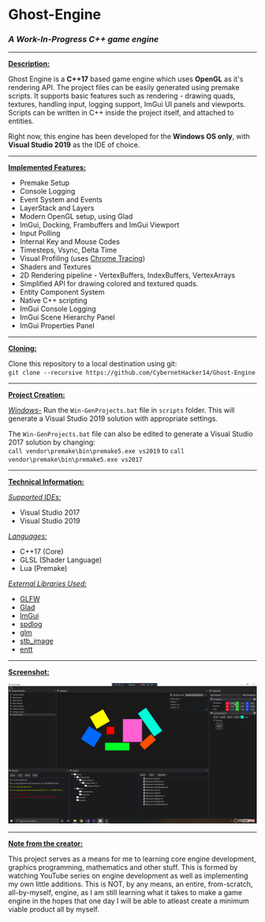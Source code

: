 # Ghost-Engine
### *A Work-In-Progress C++ game engine*

***

<ins>**Description:**</ins>

Ghost Engine is a **C++17** based game engine which 
uses **OpenGL** as it's rendering API. The project files can be easily generated 
using premake scripts. It supports basic features such as rendering - drawing quads, 
textures, handling input, logging support, ImGui UI panels and viewports. 
Scripts can be written in C++ inside the project itself, and attached to entities.

Right now, this engine has been developed for the **Windows OS only**, with 
**Visual Studio 2019** as the IDE of choice.

***

<ins>**Implemented Features:**</ins>

 * Premake Setup
 * Console Logging
 * Event System and Events
 * LayerStack and Layers
 * Modern OpenGL setup, using Glad
 * ImGui, Docking, Frambuffers and ImGui Viewport
 * Input Polling
 * Internal Key and Mouse Codes
 * Timesteps, Vsync, Delta Time
 * Visual Profiling (uses [Chrome Tracing](chrome://tracing))
 * Shaders and Textures
 * 2D Rendering pipeline - VertexBuffers, IndexBuffers, VertexArrays
 * Simplified API for drawing colored and textured quads.
 * Entity Component System
 * Native C++ scripting
 * ImGui Console Logging
 * ImGui Scene Hierarchy Panel
 * ImGui Properties Panel

***

<ins>**Cloning:**</ins>

Clone this repository to a local destination using git:  
`git clone --recursive https://github.com/CybernetHacker14/Ghost-Engine`  

***

<ins>**Project Creation:**</ins>

<ins>*Windows-*</ins> Run the `Win-GenProjects.bat` file in `scripts` folder.
This will generate a Visual Studio 2019 solution with appropriate settings.

The `Win-GenProjects.bat` file can also be edited to generate a Visual Studio 2017
solution by changing:  
`call vendor\premake\bin\premake5.exe vs2019` to `call vendor\premake\bin\premake5.exe vs2017`

***

<ins>**Technical Information:**</ins>

<ins>*Supported IDEs:*</ins> 
 * Visual Studio 2017
 * Visual Studio 2019  

<ins>*Languages:*</ins> 
 * C++17 (Core)
 * GLSL (Shader Language)
 * Lua (Premake)

<ins>*External Libraries Used:*</ins> 
 * [GLFW](https://www.glfw.org/)
 * [Glad](https://glad.dav1d.de/)
 * [ImGui](https://github.com/ocornut/imgui)
 * [spdlog](https://github.com/gabime/spdlog)
 * [glm](https://glm.g-truc.net/0.9.9/index.html)
 * [stb_image](https://github.com/nothings/stb/blob/master/stb_image.h)
 * [entt](https://github.com/skypjack/entt)

***

<ins>**Screenshot:**</ins>

![Screenshot_1](Images/Screenshot_1.jpg)

***

<ins>**Note from the creator:**</ins>

This project serves as a means for me to learning core engine development, graphics programming,
mathematics and other stuff. This is formed by watching YouTube series on engine development 
as well as implementing my own little additions. This is NOT, by any means, an entire, 
from-scratch, all-by-myself, engine, as I am still learning what it takes to make a game 
engine in the hopes that one day I will be able to atleast create a minimum viable product
all by myself.
